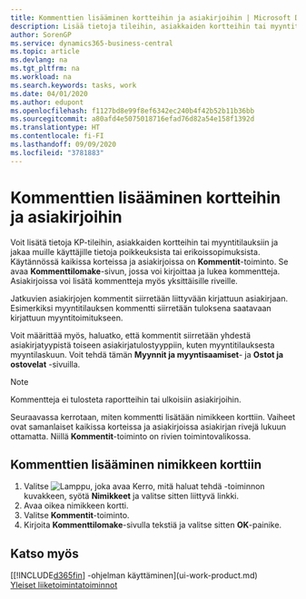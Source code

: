 ```yaml
---
title: Kommenttien lisääminen kortteihin ja asiakirjoihin | Microsoft Docs
description: Lisää tietoja tileihin, asiakkaiden kortteihin tai myyntitilauksiin ja jaa muille käyttäjille tietoja sopimuksista, kuten erikoishinnoista tai toimitustavasta.
author: SorenGP
ms.service: dynamics365-business-central
ms.topic: article
ms.devlang: na
ms.tgt_pltfrm: na
ms.workload: na
ms.search.keywords: tasks, work
ms.date: 04/01/2020
ms.author: edupont
ms.openlocfilehash: f1127bd8e99f8ef6342ec240b4f42b52b11b36bb
ms.sourcegitcommit: a80afd4e5075018716efad76d82a54e158f1392d
ms.translationtype: HT
ms.contentlocale: fi-FI
ms.lasthandoff: 09/09/2020
ms.locfileid: "3781883"
---
```

# <a name="add-comments-to-cards-and-documents"></a>Kommenttien lisääminen kortteihin ja asiakirjoihin
Voit lisätä tietoja KP-tileihin, asiakkaiden kortteihin tai myyntitilauksiin ja jakaa muille käyttäjille tietoja poikkeuksista tai erikoissopimuksista.
Käytännössä kaikissa korteissa ja asiakirjoissa on **Kommentit**-toiminto. Se avaa **Kommenttilomake**-sivun, jossa voi kirjoittaa ja lukea kommentteja. Asiakirjoissa voi lisätä kommentteja myös yksittäisille riveille.

Jatkuvien asiakirjojen kommentit siirretään liittyvään kirjattuun asiakirjaan. Esimerkiksi myyntitilauksen kommentti siirretään tuloksena saatavaan kirjattuun myyntitoimitukseen.

Voit määrittää myös, haluatko, että kommentit siirretään yhdestä asiakirjatyypistä toiseen asiakirjatulostyyppiin, kuten myyntitilauksesta myyntilaskuun. Voit tehdä tämän **Myynnit ja myyntisaamiset**- ja **Ostot ja ostovelat** -sivuilla.

> [!NOTE]
> Kommentteja ei tulosteta raportteihin tai ulkoisiin asiakirjoihin.

Seuraavassa kerrotaan, miten kommentti lisätään nimikkeen korttiin. Vaiheet ovat samanlaiset kaikissa korteissa ja asiakirjoissa asiakirjan rivejä lukuun ottamatta. Niillä **Kommentit**-toiminto on rivien toimintovalikossa.

## <a name="to-add-a-comments-to-an-item-card"></a>Kommenttien lisääminen nimikkeen korttiin
1. Valitse ![Lamppu, joka avaa Kerro, mitä haluat tehdä -toiminnon](media/ui-search/search_small.png "Kerro, mitä haluat tehdä") kuvakkeen, syötä **Nimikkeet** ja valitse sitten liittyvä linkki.
2. Avaa oikea nimikkeen kortti.
3. Valitse **Kommentit**-toiminto.
4. Kirjoita **Kommenttilomake**-sivulla tekstiä ja valitse sitten **OK**-painike.

## <a name="see-also"></a>Katso myös
[[!INCLUDE[d365fin](includes/d365fin_md.md)] -ohjelman käyttäminen](ui-work-product.md)  
[Yleiset liiketoimintatoiminnot](ui-across-business-areas.md)
